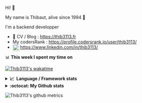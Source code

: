 Hi! 👋

My name is Thibaut, alive since 1994 🍷

I'm a backend developper

-   📝 CV / Blog : https://thib3113.fr
-   My codersRank : https://profile.codersrank.io/user/thib3113/
-   <a href="https://www.linkedin.com/in/thib3113/"><img align="left" alt="Thib3113's Linkedin" width="21px" src="https://raw.githubusercontent.com/peterthehan/peterthehan/master/assets/linkedin.svg" /></a> https://www.linkedin.com/in/thib3113/

📊 **This week I spent my time on**

[![Thib3113's wakatime](https://github-readme-stats.vercel.app/api/wakatime?username=thib3113&layout=default&theme=dracula&langs_count=6&hide_title=true&hide_border=true)](https://wakatime.com/@thib3113)

<details>
  <summary><b>📈&nbsp;&nbsp;Language&nbsp;/&nbsp;Framework stats</b></summary>
  <br/>  
  <a href='https://profile.codersrank.io/user/thib3113/'>
  <img src='http://cr-skills-chart-widget.azurewebsites.net/api/api?username=thib3113&padding=30&skills=php,batchfile,javascript,less,mysql,reactjs,scss,shell,typescript,vue'>
  </a>
</details>

<details>
  <summary><b>:octocat: My Github stats</b></summary>
  <br/>  
  
  <img src="https://github-readme-stats.vercel.app/api?username=thib3113&theme=dracula&show_icons=true&" alt="Thib3113's GitHub stats" />

<!--START_SECTION:activity-->

1. 🎉 Merged PR [#219](https://github.com/thib3113/unifi-client/pull/219) in [thib3113/unifi-client](https://github.com/thib3113/unifi-client)
2. 🎉 Merged PR [#221](https://github.com/thib3113/unifi-client/pull/221) in [thib3113/unifi-client](https://github.com/thib3113/unifi-client)
3. 🎉 Merged PR [#47](https://github.com/thib3113/unifi-blockips-srv/pull/47) in [thib3113/unifi-blockips-srv](https://github.com/thib3113/unifi-blockips-srv)
4. 🎉 Merged PR [#46](https://github.com/thib3113/unifi-blockips-srv/pull/46) in [thib3113/unifi-blockips-srv](https://github.com/thib3113/unifi-blockips-srv)
5. 🎉 Merged PR [#44](https://github.com/thib3113/unifi-blockips-srv/pull/44) in [thib3113/unifi-blockips-srv](https://github.com/thib3113/unifi-blockips-srv)
 <!--END_SECTION:activity-->

</details>

![Thib3113's github metrics](https://gist.githubusercontent.com/thib3113/83a96e16f8bca103f1b0e376186c66ec/raw/github-metrics.svg)

